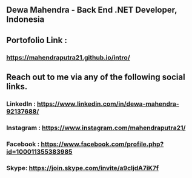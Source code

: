 ## Dewa Mahendra - Back End .NET Developer, Indonesia
## Portofolio Link :
### https://mahendraputra21.github.io/intro/

## Reach out to me via any of the following social links.

### LinkedIn : https://www.linkedin.com/in/dewa-mahendra-92137688/

### Instagram : https://www.instagram.com/mahendraputra21/

### Facebook : https://www.facebook.com/profile.php?id=100011355383985

### Skype: https://join.skype.com/invite/a9cljdA7iK7f
